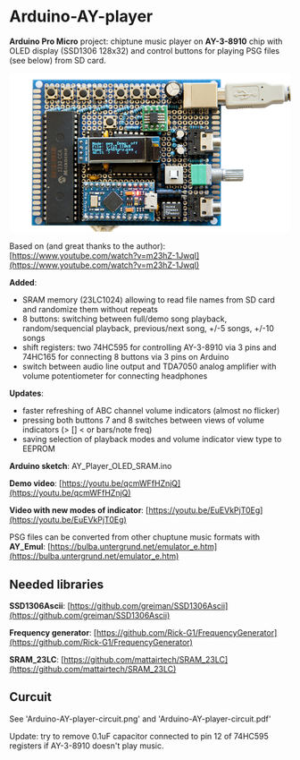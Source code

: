# Arduino-AY-player

**Arduino Pro Micro** project: chiptune music player on **AY-3-8910** chip with OLED display (SSD1306 128x32) and control buttons for playing PSG files (see below) from SD card.

![](Arduino-AY-Player-board.jpg)

Based on (and great thanks to the author):
[https://www.youtube.com/watch?v=m23hZ-1JwqI](https://www.youtube.com/watch?v=m23hZ-1JwqI)

**Added**:

- SRAM memory (23LC1024) allowing to read file names from SD card and randomize them without repeats
- 8 buttons: switching between full/demo song playback, random/sequencial playback, previous/next song, +/-5 songs, +/-10 songs
- shift registers: two 74HC595 for controlling AY-3-8910 via 3 pins and 74HC165 for connecting 8 buttons via 3 pins on Arduino
- switch between audio line output and TDA7050 analog amplifier with volume potentiometer for connecting headphones

**Updates**:

- faster refreshing of ABC channel volume indicators (almost no flicker) 
- pressing both buttons 7 and 8 switches between views of volume indicators (> [] < or bars/note freq)
- saving selection of playback modes and volume indicator view type to EEPROM

**Arduino sketch**: AY\_Player\_OLED\_SRAM.ino

**Demo video**:
[https://youtu.be/qcmWFfHZnjQ](https://youtu.be/qcmWFfHZnjQ)

**Video with new modes of indicator**:
[https://youtu.be/EuEVkPjT0Eg](https://youtu.be/EuEVkPjT0Eg)

PSG files can be converted from other chuptune music formats with **AY\_Emul**: [https://bulba.untergrund.net/emulator_e.htm](https://bulba.untergrund.net/emulator_e.htm)

## Needed libraries

**SSD1306Ascii**:
[https://github.com/greiman/SSD1306Ascii](https://github.com/greiman/SSD1306Ascii)

**Frequency generator**:
[https://github.com/Rick-G1/FrequencyGenerator](https://github.com/Rick-G1/FrequencyGenerator)

**SRAM\_23LC**:
[https://github.com/mattairtech/SRAM_23LC](https://github.com/mattairtech/SRAM_23LC)

## Curcuit
See 'Arduino-AY-player-circuit.png' and 'Arduino-AY-player-circuit.pdf'

Update: try to remove 0.1uF capacitor connected to pin 12 of 74HC595 registers if AY-3-8910 doesn't play music.

